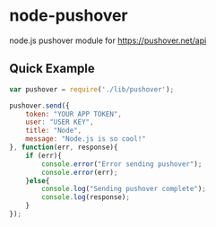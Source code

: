 node-pushover
=============

node.js pushover module for https://pushover.net/api

## Quick Example

```js
var pushover = require('./lib/pushover');

pushover.send({  
	token: "YOUR APP TOKEN",
	user: "USER KEY",
	title: "Node",
	message: "Node.js is so cool!"
}, function(err, response){
	if (err){
		console.error("Error sending pushover");
		console.error(err);
	}else{
		console.log("Sending pushover complete");
		console.log(response);
	}
});
```
